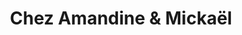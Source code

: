 ---
title: "Chez Amandine & Mickaël"
url: /noyen-sur-sarthe/chez-amandine-et-mickael/
shop: boulangerie
---